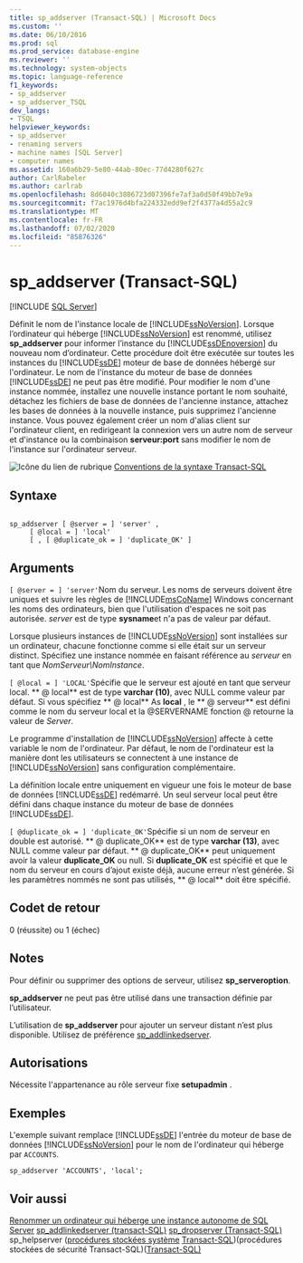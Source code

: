 ```yaml
---
title: sp_addserver (Transact-SQL) | Microsoft Docs
ms.custom: ''
ms.date: 06/10/2016
ms.prod: sql
ms.prod_service: database-engine
ms.reviewer: ''
ms.technology: system-objects
ms.topic: language-reference
f1_keywords:
- sp_addserver
- sp_addserver_TSQL
dev_langs:
- TSQL
helpviewer_keywords:
- sp_addserver
- renaming servers
- machine names [SQL Server]
- computer names
ms.assetid: 160a6b29-5e80-44ab-80ec-77d4280f627c
author: CarlRabeler
ms.author: carlrab
ms.openlocfilehash: 8d6040c3806723d07396fe7af3a0d50f49bb7e9a
ms.sourcegitcommit: f7ac1976d4bfa224332edd9ef2f4377a4d55a2c9
ms.translationtype: MT
ms.contentlocale: fr-FR
ms.lasthandoff: 07/02/2020
ms.locfileid: "85876326"
---
```

# <a name="sp_addserver-transact-sql"></a>sp_addserver (Transact-SQL)
[!INCLUDE [SQL Server](../../includes/applies-to-version/sqlserver.md)]

  Définit le nom de l'instance locale de [!INCLUDE[ssNoVersion](../../includes/ssnoversion-md.md)]. Lorsque l’ordinateur qui héberge [!INCLUDE[ssNoVersion](../../includes/ssnoversion-md.md)] est renommé, utilisez **sp_addserver** pour informer l’instance du [!INCLUDE[ssDEnoversion](../../includes/ssdenoversion-md.md)] du nouveau nom d’ordinateur. Cette procédure doit être exécutée sur toutes les instances du [!INCLUDE[ssDE](../../includes/ssde-md.md)] moteur de base de données hébergé sur l'ordinateur. Le nom de l'instance du moteur de base de données [!INCLUDE[ssDE](../../includes/ssde-md.md)] ne peut pas être modifié. Pour modifier le nom d'une instance nommée, installez une nouvelle instance portant le nom souhaité, détachez les fichiers de base de données de l'ancienne instance, attachez les bases de données à la nouvelle instance, puis supprimez l'ancienne instance. Vous pouvez également créer un nom d'alias client sur l'ordinateur client, en redirigeant la connexion vers un autre nom de serveur et d'instance ou la combinaison **serveur:port** sans modifier le nom de l'instance sur l'ordinateur serveur.

 ![Icône du lien de rubrique](../../database-engine/configure-windows/media/topic-link.gif "Icône du lien de rubrique") [Conventions de la syntaxe Transact-SQL](../../t-sql/language-elements/transact-sql-syntax-conventions-transact-sql.md)

## <a name="syntax"></a>Syntaxe

```

sp_addserver [ @server = ] 'server' ,
     [ @local = ] 'local' 
     [ , [ @duplicate_ok = ] 'duplicate_OK' ]
```

## <a name="arguments"></a>Arguments
`[ @server = ] 'server'`Nom du serveur. Les noms de serveurs doivent être uniques et suivre les règles de [!INCLUDE[msCoName](../../includes/msconame-md.md)] Windows concernant les noms des ordinateurs, bien que l'utilisation d'espaces ne soit pas autorisée. *server* est de type **sysname**et n'a pas de valeur par défaut.

 Lorsque plusieurs instances de [!INCLUDE[ssNoVersion](../../includes/ssnoversion-md.md)] sont installées sur un ordinateur, chacune fonctionne comme si elle était sur un serveur distinct. Spécifiez une instance nommée en faisant référence au *serveur* en tant que *NomServeur\NomInstance*.

`[ @local = ] 'LOCAL'`Spécifie que le serveur est ajouté en tant que serveur local. ** \@ local** est de type **varchar (10)**, avec NULL comme valeur par défaut. Si vous spécifiez ** \@ local** As **local** , le ** \@ serveur** est défini comme le nom du serveur local et la @SERVERNAME fonction @ retourne la valeur de *Server*.

 Le programme d'installation de [!INCLUDE[ssNoVersion](../../includes/ssnoversion-md.md)] affecte à cette variable le nom de l'ordinateur. Par défaut, le nom de l'ordinateur est la manière dont les utilisateurs se connectent à une instance de [!INCLUDE[ssNoVersion](../../includes/ssnoversion-md.md)] sans configuration complémentaire.

 La définition locale entre uniquement en vigueur une fois le moteur de base de données [!INCLUDE[ssDE](../../includes/ssde-md.md)] redémarré. Un seul serveur local peut être défini dans chaque instance du moteur de base de données [!INCLUDE[ssDE](../../includes/ssde-md.md)].

`[ @duplicate_ok = ] 'duplicate_OK'`Spécifie si un nom de serveur en double est autorisé. ** \@ duplicate_OK** est de type **varchar (13)**, avec NULL comme valeur par défaut. ** \@ duplicate_OK** peut uniquement avoir la valeur **duplicate_OK** ou null. Si **duplicate_OK** est spécifié et que le nom du serveur en cours d’ajout existe déjà, aucune erreur n’est générée. Si les paramètres nommés ne sont pas utilisés, ** \@ local** doit être spécifié.

## <a name="return-code-values"></a>Codet de retour
 0 (réussite) ou 1 (échec)

## <a name="remarks"></a>Notes
 Pour définir ou supprimer des options de serveur, utilisez **sp_serveroption**.

 **sp_addserver** ne peut pas être utilisé dans une transaction définie par l’utilisateur.

 L’utilisation de **sp_addserver** pour ajouter un serveur distant n’est plus disponible.  Utilisez de préférence [sp_addlinkedserver](../../relational-databases/system-stored-procedures/sp-addlinkedserver-transact-sql.md).

## <a name="permissions"></a>Autorisations
 Nécessite l'appartenance au rôle serveur fixe **setupadmin** .

## <a name="examples"></a>Exemples
 L'exemple suivant remplace [!INCLUDE[ssDE](../../includes/ssde-md.md)] l'entrée du moteur de base de données [!INCLUDE[ssNoVersion](../../includes/ssnoversion-md.md)] pour le nom de l'ordinateur qui héberge  par `ACCOUNTS`.

```
sp_addserver 'ACCOUNTS', 'local';
```

## <a name="see-also"></a>Voir aussi
 [Renommer un ordinateur qui héberge une instance autonome de SQL Server](../../database-engine/install-windows/rename-a-computer-that-hosts-a-stand-alone-instance-of-sql-server.md) [sp_addlinkedserver &#40;transact-SQL&#41;](../../relational-databases/system-stored-procedures/sp-addlinkedserver-transact-sql.md) [sp_dropserver &#40;Transact-SQL&#41;](../../relational-databases/system-stored-procedures/sp-dropserver-transact-sql.md) sp_helpserver &#40;[procédures stockées système](../../relational-databases/system-stored-procedures/system-stored-procedures-transact-sql.md) [Transact-SQL](../../relational-databases/system-stored-procedures/sp-helpserver-transact-sql.md)&#41;&#40;procédures stockées de sécurité Transact-SQL&#41;&#40;[Transact-SQL&#41;](../../relational-databases/system-stored-procedures/security-stored-procedures-transact-sql.md)


